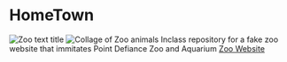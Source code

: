 # HomeTown
![Zoo text title](images/zoo.png)
![Collage of Zoo animals](images/Zoo.jpg)
Inclass repository for a fake zoo website that immitates Point Defiance Zoo and Aquarium [Zoo Website](https://www.pdza.org/)
